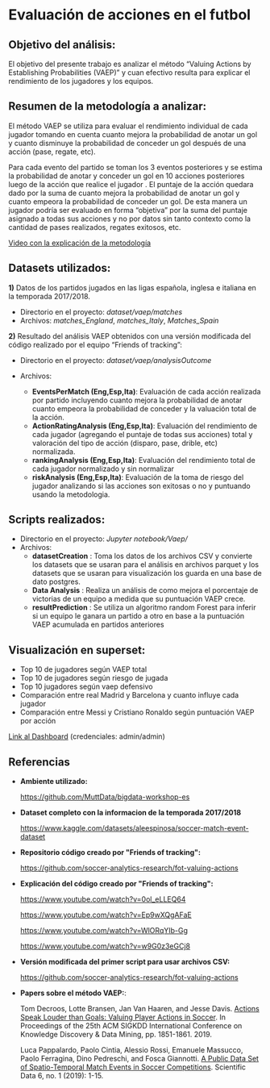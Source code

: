 # Evaluación de acciones en el futbol 

## Objetivo del análisis:

El objetivo del presente trabajo es analizar el método “Valuing Actions by Establishing Probabilities (VAEP)” y cuan efectivo resulta para explicar el rendimiento de los jugadores y los equipos.

## Resumen de la metodología a analizar:

El método VAEP se utiliza para evaluar el rendimiento individual de cada jugador tomando en cuenta cuanto mejora la probabilidad de anotar un gol y cuanto disminuye la probabilidad de conceder un gol después de una acción (pase, regate, etc).
	
Para cada evento del partido se toman los 3 eventos posteriores y se estima la probabilidad de anotar y conceder un gol en 10 acciones posteriores luego de la acción que realice el jugador . El puntaje de la acción quedara dado por la suma de cuanto mejora la probabilidad de anotar un gol y cuanto empeora la probabilidad de conceder un gol. De esta manera un jugador podría ser evaluado en forma “objetiva” por la suma del puntaje asignado a todas sus acciones y no por datos sin tanto contexto como la cantidad de pases realizados, regates exitosos, etc.

[Video con la explicación de la metodología](https://www.youtube.com/watch?v=xyyZLs_N1F0) 

## Datasets utilizados:

**1)** Datos de los partidos jugados en las ligas española, inglesa e italiana en la temporada 2017/2018.

* Directorio en el proyecto: *dataset/vaep/matches*
* Archivos: *matches_England*, *matches_Italy*, *Matches_Spain*

**2)** Resultado del análisis VAEP obtenidos con una versión modificada del código realizado por el equipo “Friends of tracking”:

* Directorio en el proyecto: *dataset/vaep/analysisOutcome*
* Archivos:

    * **EventsPerMatch (Eng,Esp,Ita)**: Evaluación de cada acción realizada por partido incluyendo cuanto mejora la probabilidad de anotar cuanto empeora la probabilidad de conceder y la valuación total de la acción.
    * **ActionRatingAnalysis (Eng,Esp,Ita)**: Evaluación del rendimiento de cada jugador (agregando el puntaje de todas sus acciones) total y valoración del tipo de acción (disparo, pase, drible, etc) normalizada.
    * **rankingAnalysis (Eng,Esp,Ita)**: Evaluación del rendimiento total de cada jugador normalizado y sin normalizar
    * **riskAnalysis (Eng,Esp,Ita)**: Evaluación de la toma de riesgo del jugador analizando si las acciones son exitosas o no y puntuando usando la metodologia.  

## Scripts realizados:

* Directorio en el proyecto: *Jupyter notebook/Vaep/*
* Archivos:
    * **datasetCreation** : Toma los datos de los archivos CSV  y convierte los datasets que se usaran para el análisis en archivos parquet y los datasets que se usaran para visualización los guarda en una base de dato postgres. 
    * **Data Analysis** : Realiza un análisis de como mejora el porcentaje de victorias de un equipo a medida que su puntuación VAEP crece. 
    * **resultPrediction** : Se utiliza un algoritmo random Forest para inferir si un equipo le ganara un partido a otro en base a la puntuación VAEP acumulada en partidos anteriores   

## Visualización en superset:

* Top 10 de jugadores según VAEP total
* Top 10 de jugadores según riesgo de jugada
* Top 10 jugadores según vaep defensivo
* Comparación entre real Madrid y Barcelona y cuanto influye cada jugador
* Comparación entre Messi y Cristiano Ronaldo según puntuación VAEP por acción	

[Link al Dashboard](http://localhost:8088/superset/dashboard/p/4AREddrEdWQ/) (credenciales: admin/admin)

## Referencias

* **Ambiente utilizado:**

    https://github.com/MuttData/bigdata-workshop-es
    
*  **Dataset completo con la informacion de la temporada 2017/2018**

    https://www.kaggle.com/datasets/aleespinosa/soccer-match-event-dataset

* **Repositorio código creado por "Friends of tracking":**

    https://github.com/soccer-analytics-research/fot-valuing-actions
   
* **Explicación del código creado por "Friends of tracking":**

    https://www.youtube.com/watch?v=0ol_eLLEQ64 
    
    https://www.youtube.com/watch?v=Ep9wXQgAFaE 
    
    https://www.youtube.com/watch?v=WlORqYIb-Gg
    
    https://www.youtube.com/watch?v=w9G0z3eGCj8
        
* **Versión modificada del primer script para usar archivos CSV:**

    https://github.com/soccer-analytics-research/fot-valuing-actions
    
* **Papers sobre el método VAEP:**:

    Tom Decroos, Lotte Bransen, Jan Van Haaren, and Jesse Davis. [Actions Speak Louder than Goals: Valuing Player Actions in Soccer](https://arxiv.org/abs/1802.07127). In Proceedings of the 25th ACM SIGKDD International Conference on Knowledge Discovery & Data Mining, pp. 1851-1861. 2019.

    Luca Pappalardo, Paolo Cintia, Alessio Rossi, Emanuele Massucco, Paolo Ferragina, Dino Pedreschi, and Fosca Giannotti. [A Public Data Set of Spatio-Temporal Match Events in Soccer Competitions](https://www.nature.com/articles/s41597-019-0247-7). Scientific Data 6, no. 1 (2019): 1-15.

